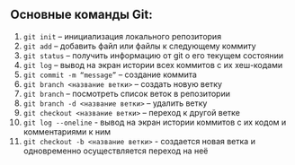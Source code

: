 ## Основные команды Git:

1. `git init` – инициализация локального репозитория
3. `git add` – добавить файл или файлы к следующему коммиту
2. `git status` – получить информацию от git о его текущем состоянии
5. `git log` – вывод на экран истории всех коммитов с их хеш-кодами
4. `git commit -m “message”` – создание коммита
7. `git branch <название ветки>` – создать новую ветку
6. `git branch` – посмотреть список веток в репозитории
9. `git branch -d <название ветки>` – удалить ветку
8. `git checkout <название ветки>` – переход к другой ветке
11. `git log --oneline` - вывод на экран истории коммитов с их кодом и комментариями к ним
10. `git checkout -b <название ветки>` - создается новая ветка и одновременно осуществляется переход на неё